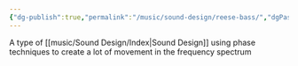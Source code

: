 ```yaml
---
{"dg-publish":true,"permalink":"/music/sound-design/reese-bass/","dgPassFrontmatter":true}
---
```


A type of [[music/Sound Design/Index\|Sound Design]] using phase techniques to create a lot of movement in the frequency spectrum
